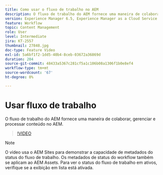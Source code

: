 ```yaml
---
title: Como usar o fluxo de trabalho no AEM
description: O fluxo de trabalho do AEM fornece uma maneira de colaborar, gerenciar e processar conteúdo no AEM.
version: Experience Manager 6.5, Experience Manager as a Cloud Service
feature: Workflow
topic: Content Management
role: User
level: Intermediate
jira: KT-2557
thumbnail: 27848.jpg
doc-type: Feature Video
exl-id: 5a6bf1f2-1dd5-40b4-8ceb-03672a36869d
duration: 204
source-git-commit: 48433a5367c281cf5a1c106b08a1306f1b0e8ef4
workflow-type: tm+mt
source-wordcount: '67'
ht-degree: 0%

---
```


# Usar fluxo de trabalho

O fluxo de trabalho do AEM fornece uma maneira de colaborar, gerenciar e processar conteúdo no AEM.

>[!VIDEO](https://video.tv.adobe.com/v/3418843?quality=12&learn=on&captions=por_br)

>[!NOTE]
>
> O vídeo usa o AEM Sites para demonstrar a capacidade de metadados do status do fluxo de trabalho. Os metadados de status do workflow também se aplicam ao AEM Assets. Para ver o status do fluxo de trabalho em ativos, verifique se a exibição em lista está ativada.
